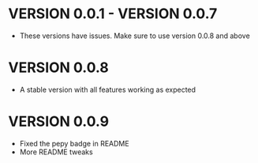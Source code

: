 
# VERSION 0.0.1 - VERSION 0.0.7
 
- These versions have issues. Make sure to use version 0.0.8 and above


# VERSION 0.0.8

- A stable version with all features working as expected


# VERSION 0.0.9

- Fixed the pepy badge in README
- More README tweaks